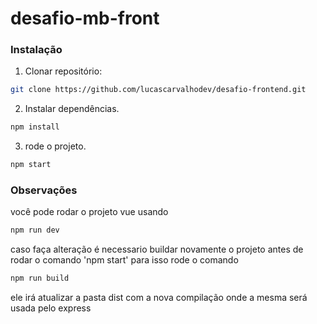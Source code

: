 # desafio-mb-front

### Instalação

1. Clonar repositório:

```sh
git clone https://github.com/lucascarvalhodev/desafio-frontend.git
```

2. Instalar dependências.

```sh
npm install
```

3. rode o projeto.

```sh
npm start
```

### Observações

você pode rodar o projeto vue usando

```sh
npm run dev
```

caso faça alteração é necessario buildar novamente o projeto antes de rodar o comando 'npm start' para isso rode o comando

```sh
npm run build
```

ele irá atualizar a pasta dist com a nova compilação onde a mesma será usada pelo express
